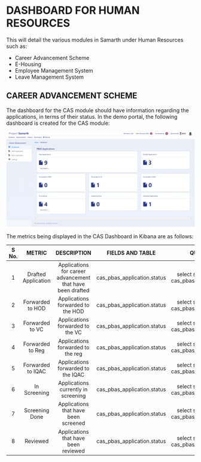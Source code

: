 # DASHBOARD FOR HUMAN RESOURCES

This will detail the various modules in Samarth under Human Resources such as:
- Career Advancement Scheme
- E-Housing
- Employee Management System
- Leave Management System

## CAREER ADVANCEMENT SCHEME

The dashboard for the CAS module should have information regarding the applications, in terms of their status. In the demo portal, the following dashboard is created for the CAS module:

![Demo CAS](/screenshots/Samarth%20Dashboards/Dashboard%20for%20Human%20Resources/Demo%20CAS.png)

The metrics being displayed in the CAS Dashboard in Kibana are as follows:

| S No. | METRIC | DESCRIPTION | FIELDS AND TABLE | QUERY |
| :---: | :---: | :---: | :---: | :---: |
| 1 | Drafted Application | Applications for career advancement that have been drafted | cas_pbas_application.status | select status from cas_pbas_applications |
| 2 | Forwarded to HOD | Applications forwarded to the HOD | cas_pbas_application.status | select status from cas_pbas_applications |
| 3 | Forwarded to VC | Applications forwarded to the VC | cas_pbas_application.status | select status from cas_pbas_applications |
| 4 | Forwarded to Reg | Applications forwarded to the reg | cas_pbas_application.status | select status from cas_pbas_applications |
| 5 | Forwarded to IQAC | Applications forwarded to the IQAC | cas_pbas_application.status | select status from cas_pbas_applications |
| 6 | In Screening | Applications currently in screening | cas_pbas_application.status | select status from cas_pbas_applications |
| 7 | Screening Done | Applications that have been screened | cas_pbas_application.status | select status from cas_pbas_applications |
| 8 | Reviewed | Applications that have been reviewed | cas_pbas_application.status | select status from cas_pbas_applications |